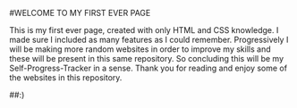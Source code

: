 #WELCOME TO MY FIRST EVER PAGE

This is my first ever page, created with only HTML and CSS knowledge. I made sure I included as many features as I could remember. Progressively I will be making more random websites in order to improve my skills and these will be present in this
same repository. So concluding this will be my Self-Progress-Tracker in a sense. Thank you for reading and enjoy some of the websites in this repository.

##:)

